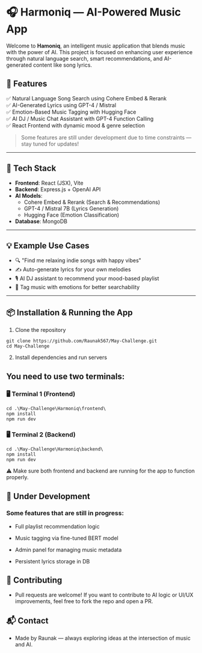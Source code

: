 # 🎧 Harmoniq — AI-Powered Music App

Welcome to **Hamoniq**, an intelligent music application that blends music with the power of AI. This project is focused on enhancing user experience through natural language search, smart recommendations, and AI-generated content like song lyrics.

## 🚀 Features

✅ Natural Language Song Search using Cohere Embed & Rerank  
✅ AI-Generated Lyrics using GPT-4 / Mistral  
✅ Emotion-Based Music Tagging with Hugging Face  
✅ AI DJ / Music Chat Assistant with GPT-4 Function Calling  
✅ React Frontend with dynamic mood & genre selection

> Some features are still under development due to time constraints — stay tuned for updates!

---

## 🧠 Tech Stack

- **Frontend**: React (JSX), Vite
- **Backend**: Express.js + OpenAI API
- **AI Models**:
  - Cohere Embed & Rerank (Search & Recommendations)
  - GPT-4 / Mistral 7B (Lyrics Generation)
  - Hugging Face (Emotion Classification)
- **Database**: MongoDB

---

## 💡 Example Use Cases

- 🔍 "Find me relaxing indie songs with happy vibes"
- ✍️ Auto-generate lyrics for your own melodies
- 🎙️ AI DJ assistant to recommend your mood-based playlist
- 🧠 Tag music with emotions for better searchability

---

## 📦 Installation & Running the App
1. Clone the repository
```
git clone https://github.com/Raunak567/May-Challenge.git
cd May-Challenge
```
2. Install dependencies and run servers

## You need to use two terminals:

### 🖥️ Terminal 1 (Frontend)
```
cd .\May-Challenge\Harmoniq\frontend\
npm install
npm run dev
```
### 🖥️ Terminal 2 (Backend)
```
cd .\May-Challenge\Harmoniq\backend\
npm install
npm run dev
```
⚠️ Make sure both frontend and backend are running for the app to function properly.

## 📌 Under Development
### Some features that are still in progress:

* Full playlist recommendation logic

* Music tagging via fine-tuned BERT model

* Admin panel for managing music metadata

* Persistent lyrics storage in DB

## 🤝 Contributing
* Pull requests are welcome! If you want to contribute to AI logic or UI/UX improvements, feel free to fork the repo and open a PR.

## 📬 Contact
* Made by Raunak — always exploring ideas at the intersection of music and AI.
